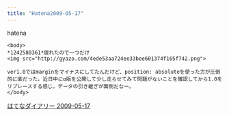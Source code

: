 ```yaml
---
title: "Hatena2009-05-17"
---
```


hatena

```
<body>
*1242580361*疲れたので一つだけ
<img src="http://gyazo.com/4ede53aa724ee33bee601374f165f742.png">

ver1.0ではmarginをマイナスにしてたんだけど、position: absoluteを使った方が圧倒的に楽だった。近日中にα版を公開して少し走らせてみて問題がないことを確認してから1.0をリプレースする感じ。データの引き継ぎが面倒だなー。
</body>
```


[はてなダイアリー 2009-05-17](https://nishiohirokazu.hatenadiary.org/archive/2009/05/17)